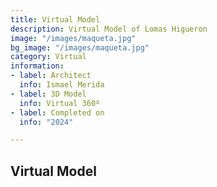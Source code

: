 ```yaml
---
title: Virtual Model
description: Virtual Model of Lomas Higueron
image: "/images/maqueta.jpg"
bg_image: "/images/maqueta.jpg"
category: Virtual
information:
- label: Architect
  info: Ismael Merida
- label: 3D Model
  info: Virtual 360º
- label: Completed on
  info: "2024"

---
```

## Virtual Model